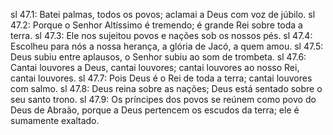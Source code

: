 sl 47.1: Batei palmas, todos os povos; aclamai a Deus com voz de júbilo.
sl 47.2: Porque o Senhor Altíssimo é tremendo; é grande Rei sobre toda a terra.
sl 47.3: Ele nos sujeitou povos e nações sob os nossos pés.
sl 47.4: Escolheu para nós a nossa herança, a glória de Jacó, a quem amou.
sl 47.5: Deus subiu entre aplausos, o Senhor subiu ao som de trombeta.
sl 47.6: Cantai louvores a Deus, cantai louvores; cantai louvores ao nosso Rei, cantai louvores.
sl 47.7: Pois Deus é o Rei de toda a terra; cantai louvores com salmo.
sl 47.8: Deus reina sobre as nações; Deus está sentado sobre o seu santo trono.
sl 47.9: Os príncipes dos povos se reúnem como povo do Deus de Abraão, porque a Deus pertencem os escudos da terra; ele é sumamente exaltado.
